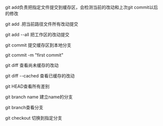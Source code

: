 git add负责把指定文件提交到缓存区，会检测当前的改动和上次git commit以后的修改

git add .把当前路径文件所有改动提交

git add --all 把工作区的改动提交



git commit 提交缓存区到本地分支 

git commit -m "first commit"



git diff 查看尚未缓存的改动

git diff --cached 查看已缓存的改动

git HEAD查看所有差别



git branch name 建立name的分支

git branch查看分支

git checkout 切换到指定分支